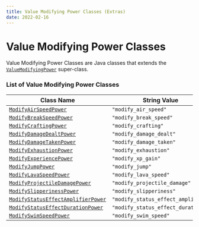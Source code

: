 ```yaml
---
title: Value Modifying Power Classes (Extras)
date: 2022-02-16
---
```


# Value Modifying Power Classes

Value Modifying Power Classes are Java classes that extends the [`ValueModifyingPower`](https://github.com/apace100/apoli/blob/master/src/main/java/io/github/apace100/apoli/power/ValueModifyingPower.java) super-class.

### List of Value Modifying Power Classes

Class Name | String Value
-----------|-------------
[`ModifyAirSpeedPower`](https://github.com/apace100/apoli/blob/master/src/main/java/io/github/apace100/apoli/power/ModifyAirSpeedPower.java) | `"modify_air_speed"`
[`ModifyBreakSpeedPower`](https://github.com/apace100/apoli/blob/master/src/main/java/io/github/apace100/apoli/power/ModifyBreakSpeedPower.java) | `"modify_break_speed"`
[`ModifyCraftingPower`](https://github.com/apace100/apoli/blob/master/src/main/java/io/github/apace100/apoli/power/ModifyCraftingPower.java) | `"modify_crafting"`
[`ModifyDamageDealtPower`](https://github.com/apace100/apoli/blob/master/src/main/java/io/github/apace100/apoli/power/ModifyDamageDealtPower.java) | `"modify_damage_dealt"`
[`ModifyDamageTakenPower`](https://github.com/apace100/apoli/blob/master/src/main/java/io/github/apace100/apoli/power/ModifyDamageTaken.java) | `"modify_damage_taken"`
[`ModifyExhaustionPower`](https://github.com/apace100/apoli/blob/master/src/main/java/io/github/apace100/apoli/power/ModifyExhaustionPower.java) | `"modify_exhaustion"`
[`ModifyExperiencePower`](https://github.com/apace100/apoli/blob/master/src/main/java/io/github/apace100/apoli/power/ModifyExperiencePower.java) | `"modify_xp_gain"`
[`ModifyJumpPower`](https://github.com/apace100/apoli/blob/master/src/main/java/io/github/apace100/apoli/power/ModifyJumpPower.java) | `"modify_jump"`
[`ModifyLavaSpeedPower`](https://github.com/apace100/apoli/blob/master/src/main/java/io/github/apace100/apoli/power/ModifyLavaSpeedPower.java) | `"modify_lava_speed"`
[`ModifyProjectileDamagePower`](https://github.com/apace100/apoli/blob/master/src/main/java/io/github/apace100/apoli/power/ModifyProjectileDamagePower.java) | `"modify_projectile_damage"`
[`ModifySlipperinessPower`](https://github.com/apace100/apoli/blob/master/src/main/java/io/github/apace100/apoli/power/ModifySlipperinessPower.java) | `"modify_slipperiness"`
[`ModifyStatusEffectAmplifierPower`](https://github.com/apace100/apoli/blob/master/src/main/java/io/github/apace100/apoli/power/ModifyStatusEffectAmplifierPower.java) | `"modify_status_effect_amplifier"`
[`ModifyStatusEffectDurationPower`](https://github.com/apace100/apoli/blob/master/src/main/java/io/github/apace100/apoli/power/ModifyStatusEffectDurationPower.java) | `"modify_status_effect_duration"`
[`ModifySwimSpeedPower`](https://github.com/apace100/apoli/blob/master/src/main/java/io/github/apace100/apoli/power/ModifySwimSpeedPower.java) | `"modify_swim_speed"`
